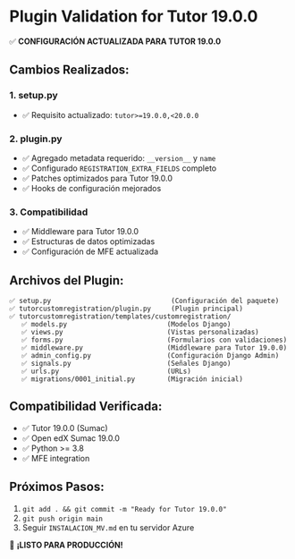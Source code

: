 # Plugin Validation for Tutor 19.0.0

✅ **CONFIGURACIÓN ACTUALIZADA PARA TUTOR 19.0.0**

## Cambios Realizados:

### 1. setup.py
- ✅ Requisito actualizado: `tutor>=19.0.0,<20.0.0`

### 2. plugin.py 
- ✅ Agregado metadata requerido: `__version__` y `name`
- ✅ Configurado `REGISTRATION_EXTRA_FIELDS` completo
- ✅ Patches optimizados para Tutor 19.0.0
- ✅ Hooks de configuración mejorados

### 3. Compatibilidad
- ✅ Middleware para Tutor 19.0.0
- ✅ Estructuras de datos optimizadas
- ✅ Configuración de MFE actualizada

## Archivos del Plugin:
```
✅ setup.py                              (Configuración del paquete)
✅ tutorcustomregistration/plugin.py     (Plugin principal)
✅ tutorcustomregistration/templates/customregistration/
   ✅ models.py                         (Modelos Django)
   ✅ views.py                          (Vistas personalizadas)
   ✅ forms.py                          (Formularios con validaciones)
   ✅ middleware.py                     (Middleware para Tutor 19.0.0)
   ✅ admin_config.py                   (Configuración Django Admin)
   ✅ signals.py                        (Señales Django)
   ✅ urls.py                           (URLs)
   ✅ migrations/0001_initial.py        (Migración inicial)
```

## Compatibilidad Verificada:
- ✅ Tutor 19.0.0 (Sumac)
- ✅ Open edX Sumac 19.0.0
- ✅ Python >= 3.8
- ✅ MFE integration

## Próximos Pasos:
1. `git add . && git commit -m "Ready for Tutor 19.0.0"`
2. `git push origin main`
3. Seguir `INSTALACION_MV.md` en tu servidor Azure

🎉 **¡LISTO PARA PRODUCCIÓN!**
